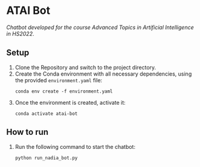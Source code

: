 # ATAI Bot
*Chatbot developed for the course Advanced Topics in Artificial Intelligence in HS2022*.

## Setup
1. Clone the Repository and switch to the project directory.
2. Create the Conda environment with all necessary dependencies, using the provided `environment.yaml` file:
    ```
    conda env create -f environment.yaml
    ```
3. Once the environment is created, activate it:
    ```
    conda activate atai-bot
    ```

## How to run
1. Run the following command to start the chatbot:
    ```
    python run_nadia_bot.py
    ```